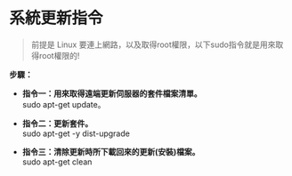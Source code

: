 # 系統更新指令

> 前提是 Linux 要連上網路，以及取得root權限，以下sudo指令就是用來取得root權限的!

<div class="Alert Alert--nuxt-green">

<b>步驟：</b>

</div>

- **指令一：用來取得遠端更新伺服器的套件檔案清單。**
<br>  sudo apt-get update。<br>

- **指令二：更新套件。**
<br>  sudo apt-get -y dist-upgrade<br>

- **指令三：清除更新時所下載回來的更新(安裝)檔案。**
<br>  sudo apt-get clean

